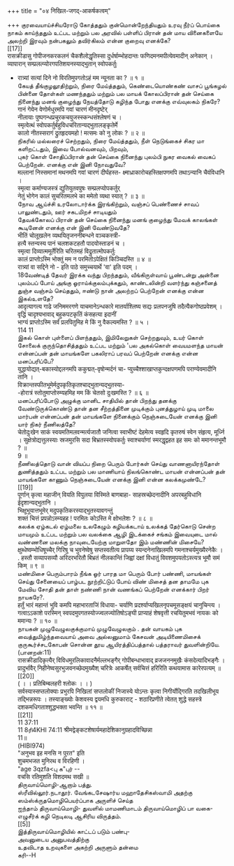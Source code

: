 +++
title = "०४ निखिल-जगद्-आकर्षकत्वम्"

+++
குரவையாய்ச்சியரோடு கோத்ததும் குன்மொன்றேந்தியதும் உரவு நீர்ப் பொய்கை நாகம் காய்ந்ததும் உட்பட மற்றும் பல அரவில் பள்ளிப் பிரான் தன் மாய வினைகளையே அலற்றி இரவும் நன்பகலும் தவிர்கிலம் என்ன குறைவு எனக்கே?   
[[17]]  
रासक्रीडासु गोपीजनकरकलनं चैकशैलोद्धृतिस्सा दुर्धर्षाम्भोहदान्तः फणिदमनमपीत्येवमादीन् अनेकान् । व्यापारान् सम्प्रलल्प्योरगपतिशयनस्याद्भुतान् स्वोपकर्तुः   
* रात्र्यां सत्यां दिने नो विरतिमुपगतोऽहं मम न्यूनता का ? ॥ १ ॥   
கேயத் தீங்குழலூதிற்றும், நிரை மேய்த்ததும், கெண்டையொண்கண் வாசப் பூங்கழல் பின்னை தோள்கள் மணந்ததும் மற்றும் பல மாயக் கோலப்பிரான் தன் செய்கை நினைந்து மனங் குழைந்து நேயத்தோடு கழிந்த போது எனக்கு எவ்வுலகம் நிகரே?   
गानं गेयेन वेणोर्मधुरमपि गवां चारणं मीनदृष्टेर्   
नीलायाः पुष्पगन्धप्रचुरकचयुजस्स्कन्धसंश्लेषणं च ।   
स्मृत्वेत्थं स्वोपकर्तुर्बहुविधचरितान्यद्भुतालङ्कृतेर्मे   
कालो नीतस्सरागं द्रुतहृदयमहो ! मत्समः को नु लोकः ? ॥ २ ॥   
நிகரில் மல்லரைச் செற்றதும், நிரை மேய்த்ததும், நீள் நெடுங்கைச் சிகர மா களிறட்டதும், இவை போல்வனவும், பிறவும்,   
புகர் கொள் சோதிப்பிரான் தன் செய்கை நினைந்து புலம்பி நுகர வைகல் வைகப் பெற்றேன். எனக்கு என் இனி நோவதுவே?   
मल्लानां निस्समानां मथनमपि गवां चारणं दीर्घहस्त- क्ष्माध्राकारोचहस्तिक्षपणमपि तथाऽन्यानि चैवंविधानि ।   
स्मृत्वा कर्माण्यजस्त्रं द्युतियुतवपुषः सम्प्रलप्योपकर्तुर्   
नेतुं भोगेन कालं सुचरितमलभे का ममेतो व्यथा स्यात् ? ॥ ३ ॥   
நோவ ஆய்ச்சி உரலோடார்க்க இரங்கிற்றும், வஞ்சப் பெண்ணைச் சாவப் பாலுண்டதும், ஊர் சகடமிறச் சாடியதும்   
தேவக்கோலப் பிரான் தன் செய்கை நினைந்து மனங் குழைந்து மேவக் காலங்கள் கூடினேன் எனக்கு என் இனி வேண்டுவதே?   
भीतिं चोलूखलेन व्यथयितृजननीबन्धने वञ्चकस्त्री-   
हत्यै स्तन्यस्य पानं चलशकटहतौ पादयोस्ताडनं च ।   
स्मृत्वा दिव्यात्ममूर्तेरिति चरितमहं विद्रुतात्मोपकर्तुः   
कालं प्राप्तोऽस्मि भोक्तुं मम न परमितोऽपेक्षितं किञ्चिदस्ति ॥ ४ ॥   
रात्र्यां वा सद्दिने नो - इति पाठे समुच्चयार्थे 'वा' इति पदम् ।   
18வேண்டித் தேவர் இரக்க வந்து பிறந்ததும், வீங்கிருள்வாய் பூண்டன்று அன்னை புலம்பப் போய் அங்கு ஓராய்க்குலம்புக்கதும், காண்டலின்றி வளர்ந்து கஞ்சனைத் துஞ்ச வஞ்சம் செய்ததும், ஈண்டு நான் அலற்றப் பெற்றேன் எனக்கு என்ன இகல்உளதே?   
आदृत्यागत्य गाढे जनिममरगणे याचमानेऽन्धकारे मातर्याश्लिष्य सद्यः प्रलपनजुषि तदैत्यैकगोष्ठप्रवेशम् । वृद्धिं चादृश्यभावाद् बहुकपटकृतिं कंसहत्या इदानीं   
भाग्यं प्राप्तोऽस्मि सर्वं प्रलपितुमिह मे किं नु वैकल्यमस्ति ? ॥ ५ ।   
114 11   
இகல் கொள் புள்ளைப் பிளந்ததும், இமிலேறுகள் செற்றதுவும், உயர் கொள் சோலைக் குருந்தொசித்ததும் உட்பட மற்றும் 'பல அகல்கொள் வையமளந்த மாயன் என்னப்பன் தன் மாயங்களே பகலிராப் பரவப் பெற்றேன் எனக்கு என்ன மனப்பரிப்பே?   
युद्धायोद्यत्-बकास्योद्दलनमपि ककुद्मत्-वृषोन्मर्दनं चा- प्युच्चैश्शाखाप्तकुन्दक्षपणमपि पराण्येवमादीनि तानि ।   
विक्रान्तस्फीतभूमेर्मदुपकृतिकृतश्चाद्भुतान्यद्भुतस्या-   
-होरात्रं स्तोतुमाप्तोस्म्यहमिह मम किं चेतसो दुःखमस्ति ? ॥ ६ ॥   
மனப்பரிப்போடு அழுக்கு மானிட சாதியில் தான் பிறந்து தனக்கு வேண்டுருக்கொண்டு தான் தன சீற்றத்தினை முடிக்கும் புனத்துழாய் முடி மாலை மார்பன் என்னப்பன் தன் மாயங்களே நினைக்கும் நெஞ்சுடையேன் எனக்கு இனி யார் நிகர் நீணிலத்தே?   
चेतोदुःखेन साकं स्वयमतिमलवन्मर्त्यजातौ जनित्वा स्वाभीष्टं देहमेत्य स्वहृदि कृतरुषं स्वेन संहृत्य, मूर्ध्नि । सुक्षेत्रोद्यत्तुलस्याः स्रजमुरसि सदा बिभ्रतस्स्वोपकर्तुः स्वाश्चर्याणां स्मरद्धृद्वहत इह समः को ममानन्तभूमौ ? ॥   
9 ॥   
நீணிலத்தொடு வான் வியப்ப நிறை பெரும் போர்கள் செய்து வாணனாயிரந்தோள் துணித்ததும் உட்பட மற்றும் பல மாணியாய் நிலங்கொண்ட மாயன் என்னப்பன் தன் மாயங்களே காணும் நெஞ்சுடையேன் எனக்கு இனி என்ன கலக்கமுண்டே?   
[[19]]  
पूर्णान् कृत्वा महाजीन् वियति विपुलया विस्मिते बाणबाहा- साहस्रच्छेदनादीनि अपरबहुविधानि ईदृशान्यद्भुतानि ।   
भिक्षूभूयात्तभूमेर् मदुपकृतिकरस्याद्भुतस्यावगन्तुं   
शक्तं चित्तं प्रपन्नोऽस्म्यहह ! परमितः कोऽस्ति मे क्षोभलेशः ? ॥ ८ ॥   
கலக்க ஏழ்கடல் ஏழ்மலை உலகேழும் கழியக்கடாய் உலக்கத் தேர்கொடு சென்ற மாயமும் உட்பட மற்றும் பல வலக்கை ஆழி இடக்கைச் சங்கம் இவையுடை மால் வண்ணனை மலக்கு நாவுடையேற்கு மாறுளதோ இம் மண்ணின் மிசையே?   
क्षुब्धेष्वम्भोधिषूच्चैर् गिरिषु च भुवनेष्वेषु सप्तस्वतीत्य प्रापय्य स्यन्दनेनाखिलमपि गमनाश्चर्यमुख्यैरनेकैः ।   
. हस्तौ सव्यापसव्यौ अरिदरभरितौ बिभ्रतं नीलकान्तिं जिह्वां दक्षां विधातुं विवशमुपयतोऽस्त्यत्र भूमौ समं किम् ॥ ९ ॥   
மண்மிசை பெரும்பாரம் நீங்க ஓர் பாரத மா பெரும் போர் பண்ணி, மாயங்கள் செய்து சேனையைப் பாழ்பட நூற்றிட்டுப் போய் விண் மிசைத் தன தாமமே புக மேவிய சோதி தன் தாள் நண்ணி நான் வணங்கப் பெற்றேன் எனக்கார் பிறர் நாயகரே?.   
हर्तुं भारं महान्तं भुवि कमपि महाभारताजिं विधाया- चर्याणि प्रदर्श्याप्यखिलनृपचमूसङ्क्षयं चानुचिन्त्य ।   
गत्वाऽऽकाशे परस्मिन् स्वपदमुपगतस्योज्ज्वलज्योतिषोऽङ्घी प्राप्याहं शेषवृत्ती रचयितुमभवं नायकः को ममान्यः ? ॥ १० ॥   
நாயகன் முழுவேழுலகுக்குமாய் முழுவேழுலகும் . தன் வாயகம் புக வைத்துமிழ்ந்தவையாய் அவை அல்லனுமாம் கேசவன் அடியிணைமிசைக் குருகூர்ச்சடகோபன் சொன்ன தூய ஆயிரத்திப்பத்தால் பத்தராவர் துவளின்றியே.   
(பானறன்:11)   
रासक्रीडादिकृत्यैर् विविधमुरलिकावादनैर्मल्लभङ्गैर् गोपीबन्धाभावाद् व्रजजननमुखैः कंसदेत्यादिभङ्गैः । प्रादुर्भावैर् निहीनेष्वसुरभुजवनच्छेदमुख्यैश् चरित्रेः आकर्षेत् सर्वचित्तं हरिरिति कथयामास कारेरपत्यम् ॥   
[[20]]  
( । । प्रतिबिम्बलहरी श्लोकः । । )   
सर्वस्यास्सप्तलोक्याः प्रभुरपि निखिलां सप्तलोकीं निजास्ये योऽन्तः कृत्वा निगीर्योद्गिरति तदखिलीभूय तद्भिन्नरूपः । तस्याङ्ख्योः केशवस्य द्वयमधि कुरुकाराट् - शठारिप्रणीते त्वेतत् शुद्धे सहस्त्रे दशकमधिगताश्शुद्धभक्ता भवन्ति ॥ ११ ॥   
[[21]]  
11 37:11   
11 8ரி4KHI 74:11 श्रीमद्वेङ्कटशेषार्यमहादेशिकानुग्रहादविच्छिन्ना   
11॥   
(HIBI974)   
"अनुभव इह मनसि न पुरत" इति   
शुचमभजत मुनिरथ व विरहिणी ।   
"age 3qzfa<பு க"புர் --   
वचसि रतिमुशति विशदमथ सखी ॥   
திருவாய்மொழி-ஆறாம் பத்து.   
ஸ்ரீவில்லூர்.நடாதூர். வேங்கடசேஷார்ய மஹாதேசிகஸ்வாமி அதற்கு ஸம்ஸ்க்ருதமொழிபெயர்ப்பாக அருளிச் செய்த   
ஐந்தாம் திருவாய்மொழி- துவளில் மாமணிமாடம் திருவாய்மொழிப் பா வகை- எழுசீர்க் கழி நெடிலடி ஆசிரிய விருத்தம்.   
[[5]]  
இத்திருவாய்மொழியில் காட்டப் படும் பண்பு-   
அவனுடைய அனுபவத்திற்கு   
உதவிடாத உறவுகளை அகற்றி அருளும் தன்மை   
கரி--H   

